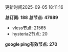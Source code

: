 更新时间2025-09-05 18:11:16

**总订阅: 188**
**总节点: 47689**
- vless节点: 21565
- hysteria2节点: 20

**google ping有效节点: 270**
